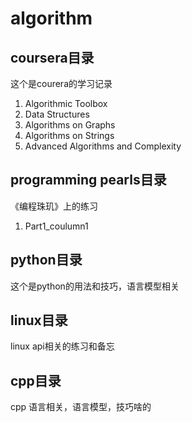 algorithm
=============

coursera目录
-------------
这个是courera的学习记录
1. Algorithmic Toolbox
2. Data Structures
3. Algorithms on Graphs
4. Algorithms on Strings
5. Advanced Algorithms and Complexity



programming pearls目录
-------------
《编程珠玑》上的练习
1. Part1_coulumn1


python目录
-------------
这个是python的用法和技巧，语言模型相关


linux目录
-------------
linux api相关的练习和备忘


cpp目录
-------------
cpp 语言相关，语言模型，技巧啥的